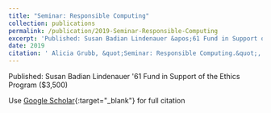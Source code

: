 ```yaml
---
title: "Seminar: Responsible Computing"
collection: publications
permalink: /publication/2019-Seminar-Responsible-Computing
excerpt: 'Published: Susan Badian Lindenauer &apos;61 Fund in Support of the Ethics Program (\$3,500)'
date: 2019
citation: ' Alicia Grubb, &quot;Seminar: Responsible Computing.&quot;, 2019.'
---
```

Published: Susan Badian Lindenauer &apos;61 Fund in Support of the Ethics Program (\$3,500)

Use [Google Scholar](https://scholar.google.com/scholar?q=Seminar:+Responsible+Computing){:target="_blank"} for full citation